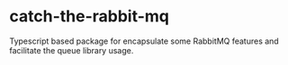 # catch-the-rabbit-mq
Typescript based package for encapsulate some RabbitMQ features and facilitate the queue library usage.
